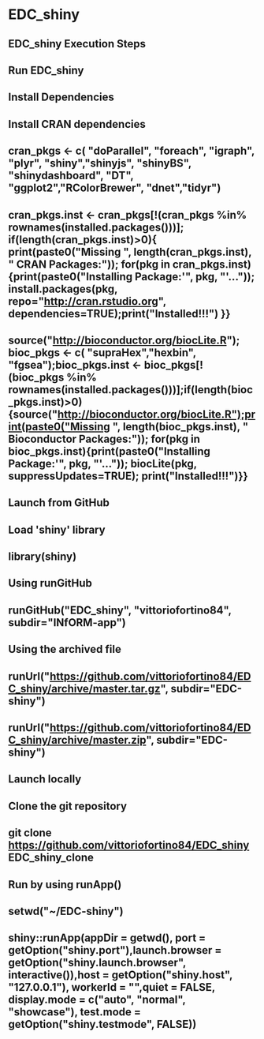 # EDC_shiny
## EDC_shiny Execution Steps
## Run EDC_shiny
## Install Dependencies
## Install CRAN dependencies
## cran_pkgs <- c(  "doParallel", "foreach", "igraph", "plyr", "shiny","shinyjs", "shinyBS", "shinydashboard",  "DT", "ggplot2","RColorBrewer", "dnet","tidyr")

## cran_pkgs.inst <- cran_pkgs[!(cran_pkgs %in% rownames(installed.packages()))]; if(length(cran_pkgs.inst)>0){ print(paste0("Missing ", length(cran_pkgs.inst), " CRAN Packages:")); for(pkg in cran_pkgs.inst){print(paste0("Installing Package:'", pkg, "'..."));  install.packages(pkg, repo="http://cran.rstudio.org", dependencies=TRUE);print("Installed!!!") }}

## source("http://bioconductor.org/biocLite.R"); bioc_pkgs <- c( "supraHex","hexbin",  "fgsea");bioc_pkgs.inst <- bioc_pkgs[!(bioc_pkgs %in% rownames(installed.packages()))];if(length(bioc_pkgs.inst)>0){source("http://bioconductor.org/biocLite.R");print(paste0("Missing ", length(bioc_pkgs.inst), " Bioconductor Packages:"));  for(pkg in bioc_pkgs.inst){print(paste0("Installing Package:'", pkg, "'..."));  biocLite(pkg, suppressUpdates=TRUE); print("Installed!!!")}}

## Launch from GitHub
## Load 'shiny' library
## library(shiny)
## Using runGitHub
## runGitHub("EDC_shiny", "vittoriofortino84", subdir="INfORM-app")
## Using the archived file
## runUrl("https://github.com/vittoriofortino84/EDC_shiny/archive/master.tar.gz", subdir="EDC-shiny")
## runUrl("https://github.com/vittoriofortino84/EDC_shiny/archive/master.zip", subdir="EDC-shiny")
## Launch locally
## Clone the git repository
## git clone https://github.com/vittoriofortino84/EDC_shiny EDC_shiny_clone
## Run by using runApp()
## setwd("~/EDC-shiny")


## shiny::runApp(appDir = getwd(), port = getOption("shiny.port"),launch.browser = getOption("shiny.launch.browser", interactive()),host = getOption("shiny.host", "127.0.0.1"), workerId = "",quiet = FALSE, display.mode = c("auto", "normal", "showcase"), test.mode = getOption("shiny.testmode", FALSE))